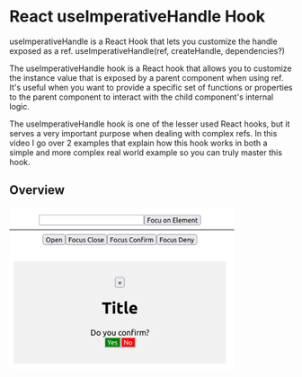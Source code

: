# React useImperativeHandle Hook

useImperativeHandle is a React Hook that lets you customize the handle exposed as a ref.
useImperativeHandle(ref, createHandle, dependencies?)


The useImperativeHandle hook is a React hook that allows you to customize the instance value that is exposed by a parent component when using ref. It's useful when you want to provide a specific set of functions or properties to the parent component to interact with the child component's internal logic.

The useImperativeHandle hook is one of the lesser used React hooks, but it serves a very important purpose when dealing with complex refs. In this video I go over 2 examples that explain how this hook works in both a simple and more complex real world example so you can truly master this hook. 

## Overview
![](public/userimpretive.jpg)
